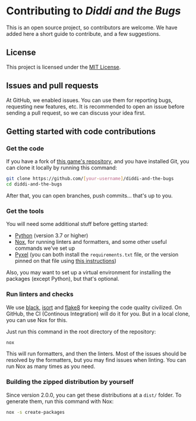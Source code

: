 # Contributing to _Diddi and the Bugs_

This is an open source project, so contributors are welcome. We have added here a short guide to contribute, and a few suggestions.

## License

This project is licensed under the [MIT License](https://github.com/DiddiLeija/diddi-and-the-bugs/blob/main/LICENSE).

## Issues and pull requests

At GitHub, we enabled issues. You can use them for reporting bugs, requesting new features, etc. It is recommended to open an issue before
sending a pull request, so we can discuss your idea first.

## Getting started with code contributions

### Get the code

If you have a fork of [this game's repository](https://github.com/DiddiLeija/diddi-and-the-bugs), and you have
installed Git, you can clone it locally by running this command:

```sh
git clone https://github.com/[your-username]/diddi-and-the-bugs
cd diddi-and-the-bugs
```

After that, you can open branches, push commits... that's up to you.

### Get the tools

You will need some additional stuff before getting started:

- [Python](https://python.org) (version 3.7 or higher)
- [Nox](https://nox.thea.codes), for running linters and formatters, and some other useful commands we've set up
- [Pyxel](https://github.com/kitao/pyxel) (you can both install the `requirements.txt` file,
  or the version pinned on that file using [this instructions](https://github.com/kitao/pyxel#how-to-install))

Also, you may want to set up a virtual environment for installing the packages (except Python), but that's optional.

### Run linters and checks

We use [black](https://github.com/psf/black), [isort](https://github.com/PyCQA/isort) and [flake8](https://github.com/PyCQA/flake8) for keeping
the code quality civilized. On GitHub, the CI (Continous Integration) will do it for you. But in a local clone, you can use Nox for this.

Just run this command in the root directory of the repository:

```sh
nox
```

This will run formatters, and then the linters. Most of the issues should be resolved by the formatters, but you may find issues when linting. You
can run Nox as many times as you need.

### Building the zipped distribution by yourself

Since version 2.0.0, you can get these distributions at a `dist/` folder. To generate them, run this command with Nox:

```sh
nox -s create-packages
```
